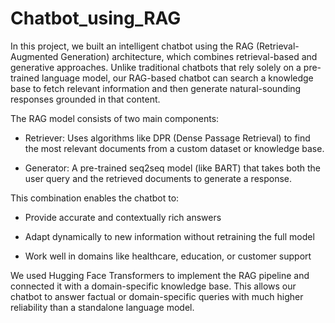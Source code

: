# Chatbot_using_RAG
In this project, we built an intelligent chatbot using the RAG (Retrieval-Augmented Generation) architecture, which combines retrieval-based and generative approaches. Unlike traditional chatbots that rely solely on a pre-trained language model, our RAG-based chatbot can search a knowledge base to fetch relevant information and then generate natural-sounding responses grounded in that content.

The RAG model consists of two main components:

- Retriever: Uses algorithms like DPR (Dense Passage Retrieval) to find the most relevant documents from a custom dataset or knowledge base.

- Generator: A pre-trained seq2seq model (like BART) that takes both the user query and the retrieved documents to generate a response.

This combination enables the chatbot to:

* Provide accurate and contextually rich answers

* Adapt dynamically to new information without retraining the full model

* Work well in domains like healthcare, education, or customer support

We used Hugging Face Transformers to implement the RAG pipeline and connected it with a domain-specific knowledge base. This allows our chatbot to answer factual or domain-specific queries with much higher reliability than a standalone language model.

